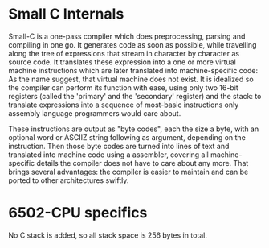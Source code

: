 Small C Internals
=================

Small-C is a one-pass compiler which
does preprocessing, parsing and
compiling in one go.  It generates code
as soon as possible, while travelling
along the tree of expressions that
stream in character by character as
source code.  It translates these
expression into a one or more virtual
machine instructions which are later
translated into machine-specific code:
As the name suggest, that virtual
machine does not exist.  It is idealized
so the compiler can perform its function
with ease, using only two 16-bit
registers (called the 'primary' and the
'secondary' register) and the stack: to
translate expressions into a sequence of
most-basic instructions only assembly
language programmers would care about.

These instructions are output as "byte
codes", each the size a byte, with an
optional word or ASCIIZ string following
as argument, depending on the
instruction.  Then those byte codes are
turned into lines of text and
translated into machine code using a
assembler, covering all machine-specific
details the compiler does not have to
care about any more.  That brings
several advantages: the compiler is
easier to maintain and can be ported to
other architectures swiftly.

# 6502-CPU specifics

No C stack is added, so all stack space
is 256 bytes in total.
